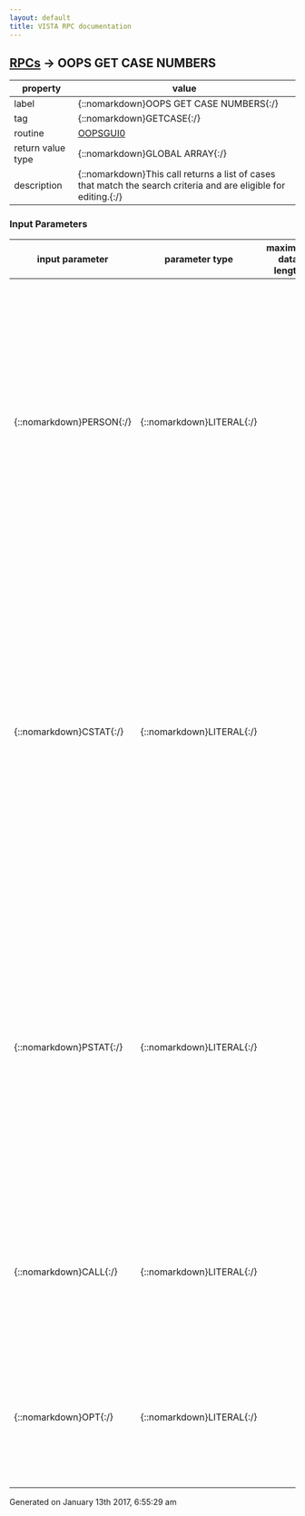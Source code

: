 ```yaml
---
layout: default
title: VISTA RPC documentation
---
```




## [RPCs](TableOfContent.md) &#8594; OOPS GET CASE NUMBERS 

 property | value 
--- | --- 
 label | {::nomarkdown}OOPS GET CASE NUMBERS{:/}
 tag | {::nomarkdown}GETCASE{:/}
 routine | [OOPSGUI0](http://code.osehra.org/dox/Routine_OOPSGUI0_source.html)
 return value type | {::nomarkdown}GLOBAL ARRAY{:/}
 description | {::nomarkdown}This call returns a list of cases that match the search criteria and are eligible for editing.{:/}

### Input Parameters

| input parameter | parameter type | maximum data length | required | description | 
| --- | --- | --- | --- | --- | 
| {::nomarkdown}PERSON{:/} | {::nomarkdown}LITERAL{:/} |  |  | {::nomarkdown}The value passed in PERSON determines which cases are included in thelookup.  A single Person can be returned or a listing of all cases for aparticular Supervisor or Secondary Supervisor.  If a listing by Supervisor isdesired the Supervisor's DUZ must be passed in.  The format is:  PERSON = 0^  (all cases included)           1^PERSON INVOLVED name           2^SUP / SEC SUP DUZ{:/} | 
| {::nomarkdown}CSTAT{:/} | {::nomarkdown}LITERAL{:/} |  |  | {::nomarkdown}This parameter passes in the Case Status's of the claims to be included in thelookup criteria.  This parameter must be set programatically as there is not amechanism for user input.  Typically, this would be set to only allow Opencases to be included, with few exceptions.  The expected format is:  CSTAT = #^#^#^#^   where each number is defined below          99^        all case status should be included           0^        open cases           1^        closed cases           2^        deleted cases           3^        replaced by amendment{:/} | 
| {::nomarkdown}PSTAT{:/} | {::nomarkdown}LITERAL{:/} |  |  | {::nomarkdown}This parameter determines which PERSONNEL STATUS's should be included in thelookup criteria.  This parameter is determined by the user and the format isas follows:  PSTAT = #^#^#^#^#^    for every Personnel Status          0^            all personnel status's should be included          1^            employee          2^            volunteer          3^            contractor          4^            visitor          5^            other          6^            non-paid employee          7^            medical student          8^            nursing student          9^            other student         10^            resident physician{:/} | 
| {::nomarkdown}CALL{:/} | {::nomarkdown}LITERAL{:/} |  |  | {::nomarkdown}This parameter passes in the menu that the broker call was made from.  CALL = E  employee menu         S  supervisor menu         H  employee health menu         O  safety officer menu         W  workers comp menu         U  union menu{:/} | 
| {::nomarkdown}OPT{:/} | {::nomarkdown}LITERAL{:/} |  |  | {::nomarkdown}This parameter passes in the option that the broker call was made from, ifneeded.  It is required to determine which fields should be availble for editing in the CA1, CA2, and 2162 forms.{:/} | 




 Generated on January 13th 2017, 6:55:29 am